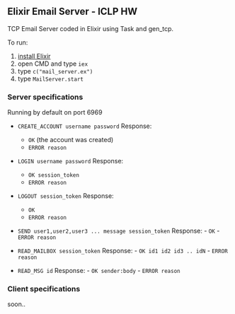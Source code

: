 
## Elixir Email Server - ICLP HW

TCP Email Server coded in Elixir using Task and gen_tcp.

To run:

 1. [install Elixir](https://elixir-lang.org/install.html)
 2. open CMD and type `iex`
 3. type `c("mail_server.ex")`
 4. type `MailServer.start`


### Server specifications
Running by default on port 6969

 - `CREATE_ACCOUNT username password`
	 Response:
	 - `OK` (the account was created)
	 - `ERROR reason`

 - `LOGIN username password`
	Response:
	 - `OK session_token`
	 - `ERROR reason`

 - `LOGOUT session_token`
	Response:
	 - `OK`
	 - `ERROR reason` 

-   `SEND user1,user2,user3 ... message session_token`
    Response:
        -   `OK`
        -   `ERROR reason`

-   `READ_MAILBOX session_token`
    Response:
        -   `OK id1 id2 id3 .. idN`
        -   `ERROR reason`

-   `READ_MSG id`
    Response:
        -   `OK sender:body`
        -   `ERROR reason`


### Client specifications
soon..
